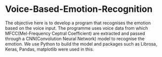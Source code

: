 # Voice-Based-Emotion-Recognition

The objective here is to develop a program that recognises the emotion based on the voice input. The programme uses voice data from which MFCC(Mel-Frequency Ceptral Coefficient) are extracted and passed through a CNN(Convolution Neural Network) model to recognise the emotion. We use Python to build the model and packages such as Librosa, Keras, Pandas, matplotlib were used in this.  

